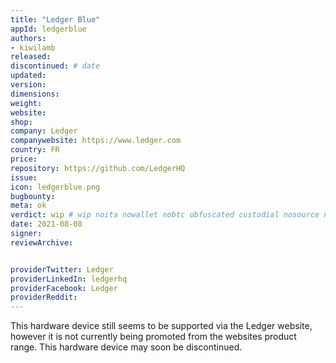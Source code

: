 ```yaml
---
title: "Ledger Blue"
appId: ledgerblue
authors:
- kiwilamb
released: 
discontinued: # date
updated:
version:
dimensions: 
weight: 
website: 
shop: 
company: Ledger
companywebsite: https://www.ledger.com
country: FR
price: 
repository: https://github.com/LedgerHQ
issue:
icon: ledgerblue.png
bugbounty:
meta: ok
verdict: wip # wip noita nowallet nobtc obfuscated custodial nosource nonverifiable reproducible bounty defunct
date: 2021-08-08
signer:
reviewArchive:


providerTwitter: Ledger
providerLinkedIn: ledgerhq
providerFacebook: Ledger
providerReddit: 
---
```


This hardware device still seems to be supported via the Ledger website, however it is not currently being promoted from the websites product range. This hardware device may soon be discontinued.

